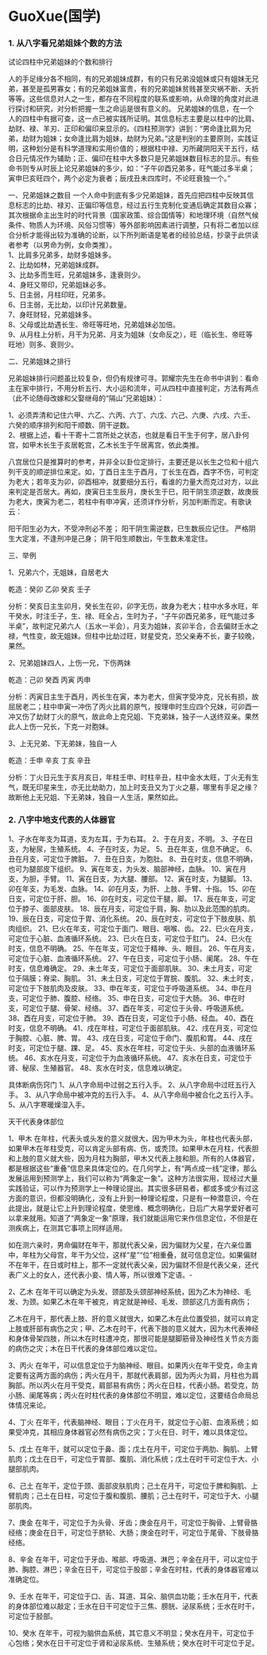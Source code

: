 GuoXue(国学)
===

### 1. 从八字看兄弟姐妹个数的方法
   试论四柱中兄弟姐妹的个数和排行  

  人的手足缘分各不相同，有的兄弟姐妹成群，有的只有兄弟没姐妹或只有姐妹无兄弟，甚至是孤男寡女；有的兄弟姐妹富贵，有的兄弟姐妹贫贱甚至灾祸不断、夭折等等。这些信息对人之一生，都存在不同程度的联系或影响，从命理的角度对此进行探讨和研究，对分析把握一生之命运是很有意义的。 
  兄弟姐妹的信息，在一个人的四柱中有据可查，这一点已被实践所证明。其信息标志主要是以柱中的比肩、劫财、禄、羊刃、正印和偏印来显示的。《四柱预测学》讲到：“男命逢比肩为兄弟，劫财为姐妹；女命逢比肩为姐妹，劫财为兄弟。”这是判别的主要原则，实践证明，这种划分是有科学道理和实用价值的；根据柱中禄、刃所藏阴阳天干五行，结合日元情况作为辅助；正、偏印在柱中大多数只是兄弟姐妹数目标志的显示。有些命书则专从时辰上论兄弟姐妹的多少，如：“子午卯酉兄弟多，旺气能过多半桌；寅申巳亥旺四个，两个必定为衰者；辰戌丑未四库时，不论旺衰独一个。”  
  
  一、兄弟姐妹之数目
  一个人命中到底有多少兄弟姐妹，首先应把四柱中反映其信息标志的比劫、禄刃、正偏印等信息，经过五行生克制化变通后确定其数目众寡；其次根据命主出生时的时代背景（国家政策、综合国情等）和地理环境（自然气候条件、物质人为环境、风俗习惯等）等外部影响因素进行调整，只有将二者加以综合分析才能得出较为准确的论断，以下所列断语是笔者的经验总结，抄录于此供读者参考（以男命为例，女命类推）。  
  1、比肩多兄弟多，劫财多姐妹多。  
  2、比劫如林，兄弟姐妹成群。  
  3、比劫多而生旺，兄弟姐妹多，逢衰则少。  
  4、身旺又带印，兄弟姐妹必多。  
  5、日主弱，月柱印旺，兄弟多。  
  6、日主弱，无比劫，以印计兄弟数量。  
  7、身旺财轻，兄弟姐妹多。  
  8、父母或比劫遇长生、帝旺等旺地，兄弟姐妹必加倍。  
  9、从月柱上分析，月干为兄弟、月支为姐妹（女命反之），旺（临长生、帝旺等旺地）则多、衰则少。 

二、兄弟姐妹之排行  

兄弟姐妹排行问题虽比较复杂，但仍有规律可寻。郭耀宗先生在命书中讲到：看命主在家中排行，不用分析五行、大小运和流年，可从四柱中直接判定，方法有两点（此不论随母改嫁和父娶继母的“隔山”兄弟姐妹）：  

1、必须弄清和记住六甲、六乙、六丙、六丁、六戊、六己、六庚、六戌、六壬、六癸的顺序排列和阳干顺数、阴干逆数。  
2、根据上述，看十干寄十二宫所处之状态，也就是看日干生于何字，居八卦何宫，如甲木长生于亥居乾宫，乙木长生于午居离宫，依此类推。  

八宫居位只是推算时的参考，并非全以卦位定排行，主要还是以长生之位和十组六列干支的顺逆排位来定。如，丁酉日主生于酉月，丁长生在酉，酉字不伤，可判定为老大；若年支为卯，卯酉相冲，就要细分五行，看谁的力量大而克过对方，以此来判定是否居大。再如，庚寅日主生辰月，庚长生于巳，阳干阴生须逆数，故庚辰为老大，庚寅为老二，若柱中有申冲寅，还须详作分析，另加判断而定。有歌诀云：  

阳干阳生必为大，不受冲刑必不差；
阳干阴生需逆数，巳生数辰应记住。
严格阴生大定准，不逢刑冲是己身；
阴干阳生顺数出，午生数未准定住。

三、举例  

1、兄弟六个，无姐妹，自居老大  

乾造：癸卯 乙卯 癸亥 壬子  

分析：癸亥日主生卯月，癸长生在卯，卯字无伤，故身为老大；柱中水多水旺，年干癸水，时注壬子，生、禄、旺全占，生时为子，“子午卯酉兄弟多，旺气能过多半桌”，故判定兄弟六人（五水一半会），月支为姐妹，亥卯半合，合去偏财壬水之禄，气性变，故无姐妹。但柱中比劫过旺，财星受克，恐父亲寿不长，妻子较晚，果然。  

2、兄弟姐妹四人，上伤一兄，下伤两妹  

乾造：己卯 癸酉 丙寅 丙申  

分析：丙寅日主生于酉月，丙长生在寅，本为老大，但寅字受冲克，兄长有损，故屈居老二；柱中申寅一冲伤了丙火比肩的原气，按理申时生应四个兄妹，可卯酉一冲又伤了劫财丁火的原气，故此命上克兄姐、下克弟妹，独子一人送终双亲。果然此人上伤一兄长，下克一对胞妹。  

3、上无兄弟、下无弟妹，独自一人  

乾造：壬申 辛亥 丁亥 辛丑  

分析：丁火日元生于亥月亥日，年柱壬申、时柱辛丑，柱中金水太旺，丁火无有生气，既无印星来生，亦无比劫助力，加上时支丑又为丁火之墓，哪里有手足之缘？故断他上无兄姐、下无弟妹，独自一人生活，果然如此。

### 2. 八字中地支代表的人体器官
1、子水在年支为耳道，支为左耳，于为右耳。
2、于在月支，不明。
3、子在日支，为秘尿，生殖系统。
4、子在时支，为足。
5、丑在年支，信息不确定。
6、丑在月支，可定位于脾脏。
7、丑在日支，为胞肚。
8、丑在时支，信息不明确，也可为腿部皮下组织。
9、寅在年支，为头发、脑部神经，血脉。
10、寅在月支，为胆，手臂。
11、寅在日支，为大腿、腰部。
12、寅在时支，为腿脚。
13、卯在年支，为毛发、血脉。
14、卯在月支，为肝、上肢、手臂、十指。
15、卯在日支，可定位于肝、胆。
16、卯在时支，可定位干腿，脚。
17、辰在年支，可定位于脖子、面部皮肤。
18、辰在月支，可定位于肩，胸、肋以及此范围的肌肉。
19、辰在日支，可定位于胃、消化系统。
20、辰在时支，可定位于下肢皮肤、肌肉组织。
21、巳火在年支，可定位于面门、眼目、咽喉、齿。
22、巳火在月支，可定位于心脏、血液循环系统。
23、已火在日支，可定位于肛门。
24、巳火在时支，信息不明确。
25、午在年支，可定位于精神、头、眼目。
26、午在月支，可定位于心脏、血液循环系统。
27、午在日支，可定位于小肠、阑尾。
28、午在时支，信息难确定。
29、未土年支，可定位于面部肌肤。
30、未土月支，可定位于隔膜；脊梁、胸肌。
31、未土日支，可定位于胃脘、腹肌。
32、未土时支，可定位于下肢肌肉及皮肤。
33、申在年支，可定位于呼吸道系统。
34、申在月支，可定位于肺、腹腔、经络。
35、申在日支，可定位于大肠。
36、申在时支，可定位于腿、骨架、经络。
37、酉在年支，可定位于头骨、呼吸道系统。
38、酉在月支，可定位于肺。
39、酉在日支，可定位于小肠、经血。
40、酉在时支，信息不明确。
41、戌在年柱，可定位于面部肌肤。
42、戌在月支，可定位于胸腔、心脏、脾、胃。
43、戌在日支，可定位于命门、腹肌和胃。
44、戌在时支，可定位于腿、踝、足。
45、亥水在年柱，可定位于头、头部的血液循环系统。
46、亥水在月支，可定位于为血液循环系统。
47、亥水在日支，可定位于肾、秘尿、生殖器官。
48、亥水在时支，信息难以确定。

具体断病伤窍门
1、从八字命局中过弱之五行入手。
2、从八字命局中过旺五行入手。
3、从八字命局中被冲克的五行入手。
4、从八字命局中被合化之五行入手。
5、从八字寒暖燥湿入手。

天干代表身体部位

1、甲木
在年柱，代表头或头发的意义就很大，因为甲木为头，年柱也代表头部，如果甲木在年柱受克，可以肯定头部有病、伤，或秃顶。如果甲木在月柱，代表胆和上肢的意义就大些，因为月柱为胸部，甲木又代表上肢和胆。所有的人体器官，都是根据这些“重叠”信息来具体定位的。在几何学上，有“两点成一线”定律，那么发展运用到预测学上，我们可以称为“两象定一象”。这种方法很实用，现经过大量实践验证，可以作为预测学上一种理论提出。其实很多研易者，都或多或少有过这方面的意识，但都没明确化，没有上升到一种理论程度，只是有一种潜意识，今在此提出，就是让它上升到理论程度，使思维、概念明确化，日后广大易学爱好者可以拿来就用。知道了“两象定一象”原理，我们就能运用它来作信息定位，不但是在测疾病上，在测其它事项上同样适用。

如在测六亲时，男命偏财在年干，那就代表父亲，因为偏财为父星，在六亲位置中，年柱为父母宫，年干为父位，这样“星”“位”相重叠，就可信息定位。如果偏财不在年干，在日或时柱上，那不一定就代表父亲，因为偏财不但是代表父亲，还代表广义上的女人，还代表小妾、情人等，所以很难下定语。-

2、乙木
在年干可以确定为头发、颈部及头颈部神经系统，因为乙木为神经、毛发、为颈。如果乙木在年干被克，肯定就是神经、毛发、颈部这几方面有病伤；

乙木在月干，那代表上肢、肝的意义就很大，如果乙木在此位置受损，就可以肯定上肢或肝部有病伤之灾；甲、乙木在时干，代表下肢的意义就大，因为木代表神经和身体骨架四肢，所以木在时柱遭冲克，那很可能是腿脚筋骨及神经性关节炎方面的病伤之灾；木在日干代表的身体部位难以定位。

3、丙火
在年干，可以信息定位于为脑神经、眼目。如果丙火在年干受克，命主肯定要有这两方面的病伤；丙火在月干，那就代表肩部，因为丙火为肩，月柱也为肩胸部。所以丙火在月干受克，肩部易有病伤；丙火在日柱，代表小肠。若受克，防小肠、阑尾等病；丙火在时柱代表的身体部位不明显，难以定位，这要结合命局总体情况来论。

4、丁火
在年干，代表脑神经、眼目；丁火在月干，就定位于心脏、血液系统；如果受冲克，其相应身体器官必然有病伤之灾；丁火在日、时干，难以具体定位。

5、戊土
在年干，就可以定位于鼻、面；戊土在月干，可定位于两肋、胸肌、上臂肌肉；戊土在日干，可定位于胃部、腹肌、消化系统；戊土在时干可定位于大、小腿部肌肉。

6、己土
在年干，定位于颈、面部皮肤肌肉；己土在月干，可定位于脾和胸肌、上臂肌肉；己土在日柱，可定位于腹和腹肌、腰肌；己土在时干，可定位于大、小腿部肌肉。

7、庚金
在年干，可定位于为头骨、牙齿；庚金在月干，可定位于胸骨、上臂骨胳经络；庚金在日干，可定位于脐轮、大肠；庚金在时干，可定位于尾骨、下肢骨胳经络。

8、辛金
在年干，可定位于牙齿、喉部、呼吸道、淋巴；辛金在月干，可以定位于肺、胸腔、淋巴；辛金在日干，可定位于股部；辛金在时柱，代表的身体器官难以准确定位。

9、壬水
在年干，可定位于口、舌、耳道、耳朵、脑供血功能；壬水在月干，代表的身体部位难以敲定；壬水在日干可定位于三焦、膀胱、泌尿系统；壬水在时干，可定位于胫部。

10、癸水
在年干，可视为脑供血系统，其它意义不明显；癸水在月干，可定位于心包络；癸水在日干可定位于肾和泌尿系统、生殖系统；癸水在时干可定位于足。
